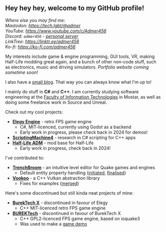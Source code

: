 ## Hey hey hey, welcome to my GitHub profile!

*Where else you may find me:*  
*Mastodon: https://tech.lgbt/@admer  
YouTube: https://www.youtube.com/c/Admer456  
Discord: `admer456` - [personal server](https://discord.gg/tneyeuhgxH)  
LinkTree: https://linktr.ee/admer456  
Ko-fi: https://ko-fi.com/admer456*

My interests include game & engine programming, GUI tools, VR, making Half-Life modding great again, and a bunch of other non-code stuff, such as electronics, music and driving simulators. *Portfolio website coming sometime soon!*

I also have a [small blog](https://microfox.dev/). That way you can always know what I'm up to!

I mainly do stuff in **C#** and **C++**. I am currently studying software engineering at the [Faculty of Information Technologies](https://www.fit.ba/) in Mostar, as well as doing some freelance work in Source and Unreal.

Check out my cool projects:
* [**Elegy Engine**](https://github.com/ElegyEngine) - retro FPS game engine
    - C#, MIT-licenced, currently using Godot as a backend
    - Early work in progress, please check back in 2024 for demos!
* [**ScriptingMachine4**](https://github.com/Admer456/ScriptingMachine4) - research in C# scripting for C++ apps
* [**Half-Life ADM**](https://github.com/Admer456/halflife-adm) - mod base for Half-Life
    - Early work in progress, check back in 2024!

I've contributed to:
* [**TrenchBroom**](https://github.com/TrenchBroom/TrenchBroom) - an intuitive level editor for Quake games and engines
    - Default entity property handling ([initiated](https://github.com/TrenchBroom/TrenchBroom/pull/3941), [finalised](https://github.com/TrenchBroom/TrenchBroom/pull/4164))
* [**Vookoo**](https://github.com/andy-thomason/Vookoo) - a C++ Vulkan abstraction library
    - Fixes for examples ([merged](https://github.com/andy-thomason/Vookoo/pull/45))

Here's some discontinued but still kinda neat projects of mine:
* [**BurekTech X**](https://github.com/Admer456/btx-engine) - discontinued in favour of Elegy
    - C++ MIT-licenced retro FPS game engine
* [**BUREKTech**](https://github.com/Admer456/ioq3-burek) - discontinued in favour of BurekTech X
    - C++ GPL2-licenced FPS game engine, based on ioquake3
    - Was used to make a [game demo](https://www.youtube.com/watch?v=SzYP1LTfNuk&t=1668s)
